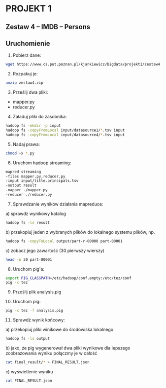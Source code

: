 # PROJEKT 1
## Zestaw 4 – IMDB – Persons

## Uruchomienie

1. Pobierz dane:
```sh
wget https://www.cs.put.poznan.pl/kjankiewicz/bigdata/projekt1/zestaw4.zip
```

2. Rozpakuj je:
```sh
unzip zestaw4.zip
```

3. Prześlij dwa pliki:
 - mapper.py
 - reducer.py

4. Załaduj pliki do zasobnika:
```sh
hadoop fs -mkdir -p input
hadoop fs -copyFromLocal input/datasource1/*.tsv input
hadoop fs -copyFromLocal input/datasource4/*.tsv input
```

5. Nadaj prawa:
```sh
chmod +x *.py
```

6. Uruchom hadoop streaming:
```sh
mapred streaming 
-files mapper.py,reducer.py 
-input input/title.principals.tsv 
-output result 
-mapper ./mapper.py 
-reducer ./reducer.py
```

7. Sprawdzanie wyników działania mapreduce:

a) sprawdz wynikowy katalog
```sh
hadoop fs -ls result
```

b) przekopiuj jeden z wybranych plików do lokalnego systemu plików, np.
```sh
hadoop fs -copyToLocal output/part-r-00000 part-00001
```

c) zobacz jego zawartość (30 pierwszy wierszy)
```sh
head -n 30 part-00001
```

8. Uruchom pig'a:
```sh
export PIG_CLASSPATH=/etc/hadoop/conf.empty:/etc/tez/conf
pig -x tez
```

9. Prześlij plik analysis.pig

10. Uruchom pig:
```sh
pig -x tez -f analysis.pig
```

11. Sprawdź wynik końcowy:
 
 a) przekopiuj pliki winikowe do środowiska lokalnego
```sh
hadoop fs -ls output
```

b) jako, że pig wygenerował dwa pliki wynikowe dla lepszego zoobrazowania wyniku połączmy je w całość
```sh
cat final_result/* > FINAL_RESULT.json
```

c) wyświetlenie wyniku
```sh
cat FINAL_RESULT.json
```
